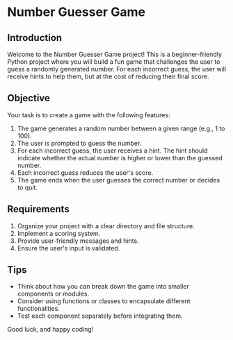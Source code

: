 # Number Guesser Game

## Introduction

Welcome to the Number Guesser Game project! This is a beginner-friendly Python project where you will build a fun game that challenges the user to guess a randomly generated number. For each incorrect guess, the user will receive hints to help them, but at the cost of reducing their final score.

## Objective

Your task is to create a game with the following features:

1. The game generates a random number between a given range (e.g., 1 to 100).
2. The user is prompted to guess the number.
3. For each incorrect guess, the user receives a hint. The hint should indicate whether the actual number is higher or lower than the guessed number.
4. Each incorrect guess reduces the user's score.
5. The game ends when the user guesses the correct number or decides to quit.

## Requirements

1. Organize your project with a clear directory and file structure.
2. Implement a scoring system.
3. Provide user-friendly messages and hints.
4. Ensure the user's input is validated.

## Tips

- Think about how you can break down the game into smaller components or modules.
- Consider using functions or classes to encapsulate different functionalities.
- Test each component separately before integrating them.

Good luck, and happy coding!
